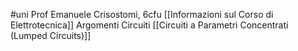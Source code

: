 #uni 
Prof Emanuele Crisostomi, 6cfu
[[Informazioni sul Corso di Elettrotecnica]] 
Argomenti
Circuiti
[[Circuiti a Parametri Concentrati (Lumped Circuits)]] 


